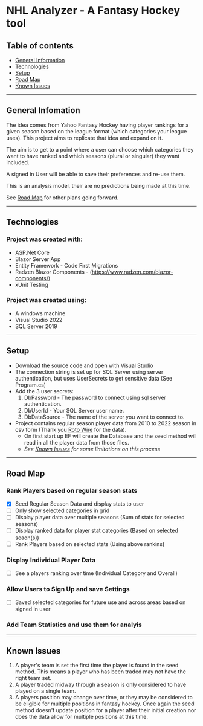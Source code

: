 # NHL Analyzer - A Fantasy Hockey tool

## Table of contents
* [General Information](#general-info)
* [Technologies](#technologies)
* [Setup](#setup)
* [Road Map](#road-map)
* [Known Issues](#known-issues)

---

## General Infomation
The idea comes from Yahoo Fantasy Hockey having player rankings for a given season based on the league format (which categories your league uses). This project aims to replicate that idea and expand on it.

The aim is to get to a point where a user can choose which categories they want to have ranked and which seasons (plural or singular) they want included. 

A signed in User will be able to save their preferences and re-use them.

This is an analysis model, their are no predictions being made at this time.

See [Road Map](#road-map) for other plans going forward. 

---

## Technologies
### Project was created with:
* ASP.Net Core
* Blazor Server App
* Entity Framework - Code First Migrations
* Radzen Blazor Components - (https://www.radzen.com/blazor-components/)
* xUnit Testing

### Project was created using:
* A windows machine
* Visual Studio 2022
* SQL Server 2019

---

## Setup
* Download the source code and open with Visual Studio
* The connection string is set up for SQL Server using server authentication, but uses UserSecrets to get sensitive data (See Program.cs)
* Add the 3 user secrets: 
    1. DbPassword - The password to connect using sql server authentication.
    2. DbUserId - Your SQL Server user name.
    3. DbDataSource - The name of the server you want to connect to.
* Project contains regular season player data from 2010 to 2022 season in csv form (Thank you [Roto Wire](https://www.rotowire.com/hockey/stats.php) for the data). 
    - On first start up EF will create the Database and the seed method will read in all the player data from those files. 
    - *See [Known Issues](#known-issues) for some limitations on this process*
---

## Road Map
### Rank Players based on regular season stats
- [x] Seed Regular Season Data and display stats to user
- [ ] Only show selected categories in grid
- [ ] Display player data over multiple seasons (Sum of stats for selected seasons)
- [ ] Display ranked data for player stat categories (Based on selected seaon(s))
- [ ] Rank Players based on selected stats (Using above rankins)

### Display Individual Player Data
- [ ] See a players ranking over time (Individual Category and Overall)

### Allow Users to Sign Up and save Settings
- [ ] Saved selected categories for future use and across areas based on signed in user

### Add Team Statistics and use them for analyis

---

## Known Issues
1. A player's team is set the first time the player is found in the seed method. This means a player who has been traded may not have the right team set.
2. A player traded midway through a season is only considered to have played on a single team.
3. A players position may change over time, or they may be considered to be eligible for multiple positions in fantasy hockey. Once again the seed method doesn't update position for a player after their initial creation nor does the data allow for multiple positions at this time.
